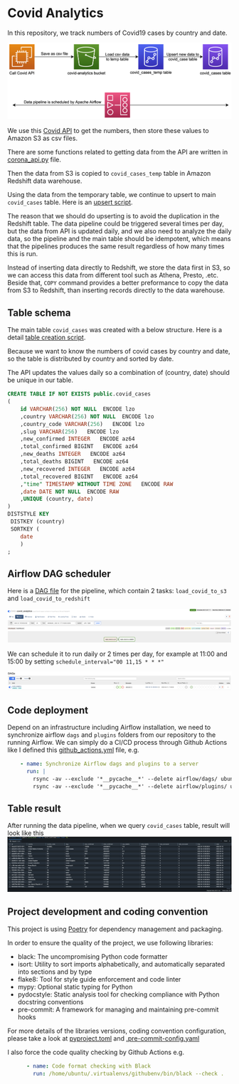 # Covid Analytics

In this repository, we track numbers of Covid19 cases by country and date.

![media/covid-analytics-pipeline-diagram](media/covid-analytics-pipeline-diagram.png)

We use this [Covid API][covid-api] to get the numbers, then store these values to Amazon S3 as csv files.

There are some functions related to getting data from the API are written in [corona_api.py](airflow/plugins/libs/corona_api.py) file.

Then the data from S3 is copied to `covid_cases_temp` table in Amazon Redshift data warehouse.

Using the data from the temporary table, we continue to upsert to main `covid_cases` table. Here is an [upsert script](airflow/plugins/sql_queries/load_covid_cases.sql).

The reason that we should do upserting is to avoid the duplication in the Redshift table. The data pipeline could be triggered several times per day, but the data from API is updated daily, and we also need to analyze the daily data, so the pipeline and the main table should be idempotent, which means that the pipelines produces the same result regardless of how many times this is run.

Instead of inserting data directly to Redshift, we store the data first in S3, so we can access this data from different tool such as Athena, Presto, .etc. Beside that, `COPY` command provides a better preformance to copy the data from S3 to Redshift, than inserting records directly to the data warehouse.

## Table schema
The main table `covid_cases` was created with a below structure. Here is a detail [table creation script](airflow/plugins/sql_queries/covid_cases_creation.sql).

Because we want to know the numbers of covid cases by country and date, so the table is distributed by country and sorted by date.

The API updates the values daily so a combination of (country, date) should be unique in our table. 
```sql
CREATE TABLE IF NOT EXISTS public.covid_cases
(
	id VARCHAR(256) NOT NULL  ENCODE lzo
	,country VARCHAR(256) NOT NULL  ENCODE lzo
	,country_code VARCHAR(256)   ENCODE lzo
	,slug VARCHAR(256)   ENCODE lzo
	,new_confirmed INTEGER   ENCODE az64
	,total_confirmed BIGINT   ENCODE az64
	,new_deaths INTEGER   ENCODE az64
	,total_deaths BIGINT   ENCODE az64
	,new_recovered INTEGER   ENCODE az64
	,total_recovered BIGINT   ENCODE az64
	,"time" TIMESTAMP WITHOUT TIME ZONE   ENCODE RAW
	,date DATE NOT NULL  ENCODE RAW
	,UNIQUE (country, date)
)
DISTSTYLE KEY
 DISTKEY (country)
 SORTKEY (
	date
	)
;
```

## Airflow DAG scheduler
Here is a [DAG file](airflow/dags/covid_analytics.py) for the pipeline, which contain 2 tasks: `load_covid_to_s3` and `load_covid_to_redshift`

![airflow-dag-covid-analytics-pipeline](media/airflow-dag-covid-analytics-pipeline.png)

We can schedule it to run daily or 2 times per day, for example at 11:00 and 15:00 by setting `schedule_interval="00 11,15 * * *"`

![media/airflow-dag-covid-analytics-scheduler](media/airflow-dag-covid-analytics-scheduler.png)

## Code deployment
Depend on an infrastructure including Airflow installation, we need to synchronize airflow `dags` and `plugins` folders from our repository to the running Airflow.
We can simply do a CI/CD process through Github Actions like I defined this [github_actions.yml](.github/workflows/github_actions.yml) file, e.g.
```yaml
    - name: Synchronize Airflow dags and plugins to a server
      run: |
        rsync -av --exclude '*__pycache__*' --delete airflow/dags/ ubuntu@${{ env.airflow_ip }}:/home/ubuntu/airflow/dags
        rsync -av --exclude '*__pycache__*' --delete airflow/plugins/ ubuntu@${{ env.airflow_ip }}:/home/ubuntu/airflow/plugins
```

## Table result
After running the data pipeline, when we query `covid_cases` table, result will look like this
![media/redshift-table-query-result](media/redshift-table-query-result.png)

## Project development and coding convention
This project is using [Poetry][poetry] for dependency management and packaging.

In order to ensure the quality of the project, we use following libraries:
- black: The uncompromising Python code formatter
- isort: Utility to sort imports alphabetically, and automatically separated into sections and by type
- flake8: Tool for style guide enforcement and code linter
- mypy: Optional static typing for Python
- pydocstyle: Static analysis tool for checking compliance with Python docstring conventions
- pre-commit: A framework for managing and maintaining pre-commit hooks

For more details of the libraries versions, coding convention configuration, please take a look at [pyproject.toml](pyproject.toml) and [.pre-commit-config.yaml](.pre-commit-config.yaml)

I also force the code quality checking by Github Actions e.g.
```yaml
      - name: Code format checking with Black
        run: /home/ubuntu/.virtualenvs/githubenv/bin/black --check .
```


<!-- links -->
[covid-api]: https://documenter.getpostman.com/view/10808728/SzS8rjbc#9739c95f-ef1d-489b-97a9-0a6dfe2f74d8
[poetry]: https://github.com/python-poetry/poetry
